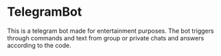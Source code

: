 # TelegramBot

This is a telegram bot made for entertainment purposes. The bot triggers through commands and text from group or private chats and answers according to the code.
